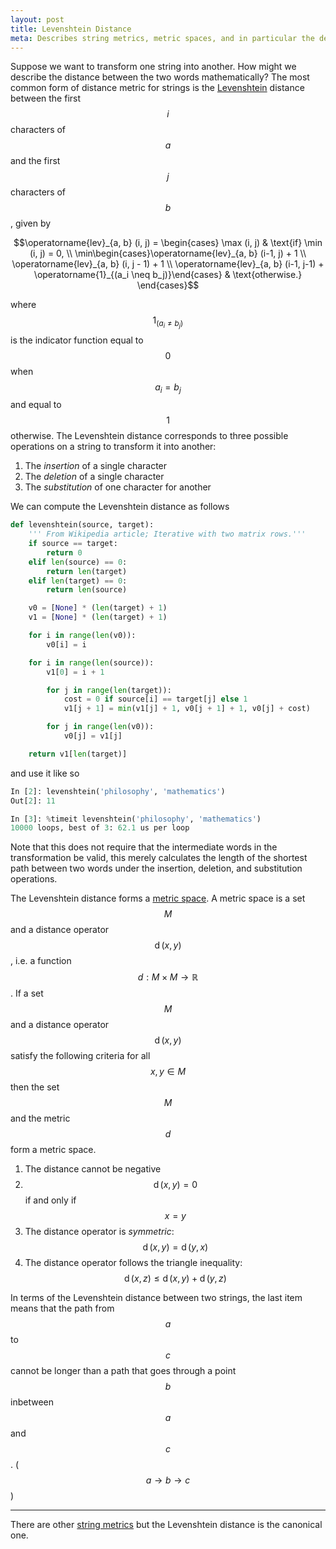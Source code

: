 ```yaml
---
layout: post
title: Levenshtein Distance
meta: Describes string metrics, metric spaces, and in particular the definition and computation of the Levenshtein distance metric in Python.
---
```


Suppose we want to transform one string into another. How might we describe the distance between the two words mathematically? The most common form of distance metric for strings is the [Levenshtein](https://en.wikipedia.org/wiki/Levenshtein_distance) distance between the first $$i$$ characters of $$a$$ and the first $$j$$ characters of $$b$$, given by

$$\operatorname{lev}_{a, b} (i, j) = \begin{cases} \max (i, j) & \text{if} \min (i, j) = 0, \\ \min\begin{cases}\operatorname{lev}_{a, b} (i-1, j) + 1 \\ \operatorname{lev}_{a, b} (i, j - 1) + 1 \\ \operatorname{lev}_{a, b} (i-1, j-1) + \operatorname{1}_{(a_i \neq b_j)}\end{cases} & \text{otherwise.} \end{cases}$$

where $$\operatorname{1}_{(a_i \neq b_j)}$$ is the indicator function equal to $$0$$ when $$a_i = b_j$$ and equal to $$1$$ otherwise. The Levenshtein distance corresponds to three possible operations on a string to transform it into another:

1. The *insertion* of a single character
2. The *deletion* of a single character
3. The *substitution* of one character for another

We can compute the Levenshtein distance as follows

```python
def levenshtein(source, target):
    ''' From Wikipedia article; Iterative with two matrix rows.'''
    if source == target:
        return 0
    elif len(source) == 0:
        return len(target)
    elif len(target) == 0:
        return len(source)

    v0 = [None] * (len(target) + 1)
    v1 = [None] * (len(target) + 1)

    for i in range(len(v0)):
        v0[i] = i

    for i in range(len(source)):
        v1[0] = i + 1

        for j in range(len(target)):
            cost = 0 if source[i] == target[j] else 1
            v1[j + 1] = min(v1[j] + 1, v0[j + 1] + 1, v0[j] + cost)

        for j in range(len(v0)):
            v0[j] = v1[j]

    return v1[len(target)]
```

and use it like so

```python
In [2]: levenshtein('philosophy', 'mathematics')
Out[2]: 11

In [3]: %timeit levenshtein('philosophy', 'mathematics')
10000 loops, best of 3: 62.1 us per loop
```

Note that this does not require that the intermediate words in the transformation be valid, this merely calculates the length of the shortest path between two words under the insertion, deletion, and substitution operations.

The Levenshtein distance forms a [metric space](https://en.wikipedia.org/wiki/Metric_space). A metric space is a set $$M$$ and a distance operator $$\operatorname{d}(x, y)$$, i.e. a function $$d: M \times M \to \mathbb{R}$$. If a set $$M$$ and a distance operator $$\operatorname{d}(x, y)$$ satisfy the following criteria for all $$x, y \in M$$ then the set $$M$$ and the metric $$d$$ form a metric space.

1. The distance cannot be negative
2. $$\operatorname{d}(x, y) = 0$$ if and only if $$x = y$$
3. The distance operator is *symmetric*: $$\operatorname{d}(x, y) = \operatorname{d}(y, x)$$
4. The distance operator follows the triangle inequality: $$\operatorname{d}(x, z) \leq \operatorname{d}(x, y) + \operatorname{d}(y, z)$$

In terms of the Levenshtein distance between two strings, the last item means that the path from $$a$$ to $$c$$ cannot be longer than a path that goes through a point $$b$$ inbetween $$a$$ and $$c$$. ($$a \to b \to c$$)

---

There are other [string metrics](https://en.wikipedia.org/wiki/String_metric) but the Levenshtein distance is the canonical one.
